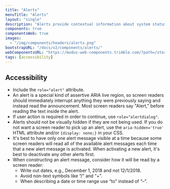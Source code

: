 ```yaml
---
title: "Alerts"
menuTitle: "Alerts"
layout: "single"
description: "Alerts provide contextual information about system status that persists until dismissed or resolved."
components: true
componentsWeb: true
images:
  - "/img/components/headers/alerts.png"
bootstrapURL: "/docs/v2/components/alerts/"
webComponentsURL: "https://modus-web-components.trimble.com/?path=/story/components-alert--default"
tags: [accessibility]
---
```


## Accessibility

- Include the `role="alert"` attribute.
- An alert is a special kind of assertive ARIA live region, so screen readers should immediately interrupt anything they were previously saying and instead read the announcement. Most screen readers say "Alert," before reading the text inside the alert.
- If user action is required in order to continue, use `role="alertdialog"`.
- Alerts should not be visually hidden if they are not being used. If you do not want a screen reader to pick up an alert, use the `aria-hidden='true'` HTML attribute and/or `{display: none;}` in your CSS.
- It's best to have only one alert message visible at a time because some screen readers will read all of the available alert messages each time that a new alert message is activated. When activating a new alert, it's best to deactivate any other alerts first.
- When constructing an alert message, consider how it will be read by a screen reader:
  - Write out dates, e.g., December 1, 2018 and not 12/1/2018.
  - Avoid non-text symbols like “/” and “+”.
  - When describing a date or time range use “to” instead of “–”.
